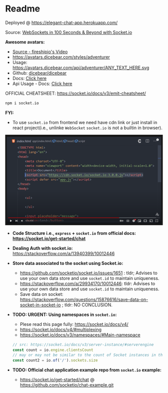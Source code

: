 # Readme

Deployed @ https://elegant-chat-app.herokuapp.com/

Source: [WebSockets in 100 Seconds & Beyond with Socket.io](https://youtu.be/1BfCnjr_Vjg)

**Awesome avatars:**

- [Source - fireshipio's Video](https://youtu.be/TqnC96-nXAA)
- https://avatars.dicebear.com/styles/adventurer
- Usage: https://avatars.dicebear.com/api/adventurer/ANY_TEXT_HERE.svg
- Github: [dicebear/dicebear](https://github.com/dicebear/dicebear)
- Docs: [Click here](https://avatars.dicebear.com/docs)
- Api Usage - Docs: [Click here](https://avatars.dicebear.com/docs/http-api)

OFFICIAL CHEATSHEET: https://socket.io/docs/v3/emit-cheatsheet/

```bash
npm i socket.io
```

**FYI:**

- To use `socket.io` from frontend we need have cdn link or just install in react project(i.e., unlinke `WebSocket` `socket.io` is not a builtin in browser).

![](./img-socket.io1.png)

- **Code Structure i.e., `express` + `socket.io` from official docs: https://socket.io/get-started/chat**

- **Dealing Auth with socket.io:** https://stackoverflow.com/a/13940399/10012446

- **Store data associated to the socket using Socket.io:**

  - https://github.com/socketio/socket.io/issues/1651 : tldr; Advises to use your own data store and use `socket.id` to maintain uniqueness.
  - https://stackoverflow.com/a/29934170/10012446: tldr: Advises to use your own data store and use `socket.id` to maintain uniqueness.
  - Save data on socket: https://stackoverflow.com/questions/15876616/save-data-on-socket-in-socket-io ; tldr: NO CONCLUSION.

- **TODO: URGENT: Using namespaces in `socket.io`:**

  - Plese read this page fully: https://socket.io/docs/v4/
  - https://socket.io/docs/v4/#multiplexing
  - https://socket.io/docs/v3/namespaces/#Main-namespace

  ```js
  // src: https://socket.io/docs/v3/server-instance/#serverengine
  const count = io.engine.clientsCount
  // may or may not be similar to the count of Socket instances in the main namespace, depending on your usage
  const count2 = io.of('/').sockets.size
  ```

- **TODO: Official chat application example repo from `socket.io` example:**
  - https://socket.io/get-started/chat @ https://github.com/socketio/chat-example.git
